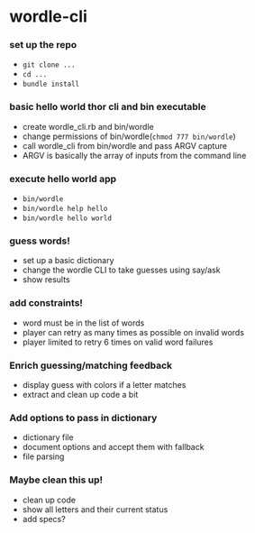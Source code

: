 # wordle-cli

### set up the repo

- `git clone ...`
- `cd ...`
- `bundle install`

### basic hello world thor cli and bin executable

- create wordle_cli.rb and bin/wordle
- change permissions of bin/wordle(`chmod 777 bin/wordle`)
- call wordle_cli from bin/wordle and pass ARGV capture
- ARGV is basically the array of inputs from the command line

### execute hello world app

- `bin/wordle`
- `bin/wordle help hello`
- `bin/wordle hello world`

### guess words!

- set up a basic dictionary
- change the wordle CLI to take guesses using say/ask
- show results

### add constraints!

- word must be in the list of words
- player can retry as many times as possible on invalid words
- player limited to retry 6 times on valid word failures

### Enrich guessing/matching feedback

- display guess with colors if a letter matches
- extract and clean up code a bit

### Add options to pass in dictionary

- dictionary file
- document options and accept them with fallback
- file parsing

### Maybe clean this up!

- clean up code
- show all letters and their current status
- add specs?
